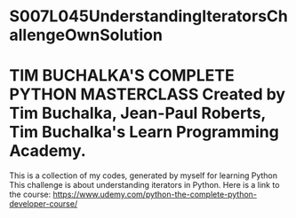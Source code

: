 # S007L045UnderstandingIteratorsChallengeOwnSolution
# TIM BUCHALKA'S COMPLETE PYTHON MASTERCLASS Created by Tim Buchalka, Jean-Paul Roberts, Tim Buchalka's Learn Programming Academy. 
This is a collection of my codes, generated by myself for learning Python 
This challenge is about understanding iterators in Python. 
Here is a link to the course: https://www.udemy.com/python-the-complete-python-developer-course/ 
